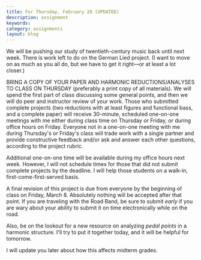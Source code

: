 ```yaml
---
title: For Thursday, February 28 (UPDATED)
description: assignment
keywords: 
category: assignments
layout: blog
---
```


We will be pushing our study of twentieth-century music back until next week. There is work left to do on the German Lied project. (I want to move on as much as you all do, but we have to get it right—or at least a lot closer.)

BRING A COPY OF YOUR PAPER AND HARMONIC REDUCTIONS/ANALYSES TO CLASS ON THURSDAY (preferably a print copy of all materials). We will spend the first part of class discussing some general points, and then we will do peer and instructor review of your work. Those who submitted complete projects (two reductions with at least figures and functional bass, and a complete paper) will receive 30-minute, scheduled one-on-one meetings with me either during class time on Thursday or Friday, or during office hours on Friday. Everyone not in a one-on-one meeting with me during Thursday's or Friday's class will trade work with a single partner and provide constructive feedback and/or ask and answer each other questions, according to the project rubric.

Additional one-on-one time will be available during my office hours next week. However, I will not schedule times for those that did not submit complete projects by the deadline. I will help those students on a walk-in, first-come-first-served basis.

A final revision of this project is due from everyone by the beginning of class on Friday, March 8. Absolutely nothing will be accepted after that point. If you are traveling with the Road Band, be sure to submit *early* if you are wary about your ability to submit it on time electronically while on the road.

Also, be on the lookout for a new resource on analyzing *pedal points* in a harmonic structure. I'll try to put it together today, and it will be helpful for tomorrow.

I will update you later about how this affects midterm grades.